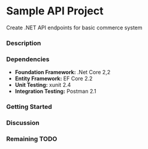 # Sample API Project
Create .NET API endpoints for basic commerce system

### Description

### Dependencies
- **Foundation Framework:** .Net Core 2,2
- **Entity Framework:** EF Core 2.2
- **Unit Testing:** xunit 2.4
- **Integration Testing:** Postman 2.1

### Getting Started

### Discussion

### Remaining TODO

